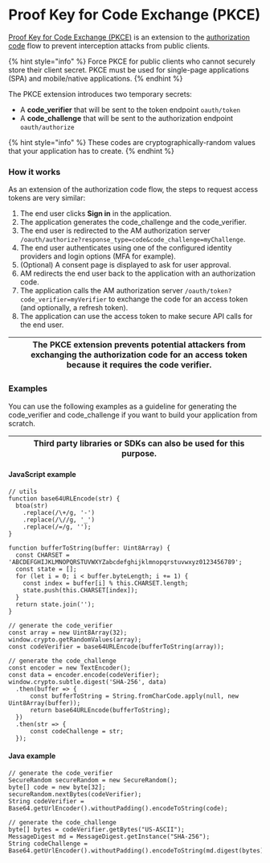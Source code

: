 # Proof Key for Code Exchange (PKCE)

[Proof Key for Code Exchange (PKCE)](https://datatracker.ietf.org/doc/html/rfc7636) is an extension to the [authorization code](./#authorization-code) flow to prevent interception attacks from public clients.

{% hint style="info" %}
Force PKCE for public clients who cannot securely store their client secret. PKCE must be used for single-page applications (SPA) and mobile/native applications.
{% endhint %}

The PKCE extension introduces two temporary secrets:

* A **code\_verifier** that will be sent to the token endpoint `oauth/token`
* A **code\_challenge** that will be sent to the authorization endpoint `oauth/authorize`

{% hint style="info" %}
These codes are cryptographically-random values that your application has to create.
{% endhint %}

### How it works

As an extension of the authorization code flow, the steps to request access tokens are very similar:

1. The end user clicks **Sign in** in the application.
2. The application generates the code\_challenge and the code\_verifier.
3. The end user is redirected to the AM authorization server `/oauth/authorize?response_type=code&code_challenge=myChallenge`.
4. The end user authenticates using one of the configured identity providers and login options (MFA for example).
5. (Optional) A consent page is displayed to ask for user approval.
6. AM redirects the end user back to the application with an authorization code.
7. The application calls the AM authorization server `/oauth/token?code_verifier=myVerifier` to exchange the code for an access token (and optionally, a refresh token).
8. The application can use the access token to make secure API calls for the end user.

|   | The PKCE extension prevents potential attackers from exchanging the authorization code for an access token because it requires the code verifier. |
| - | ------------------------------------------------------------------------------------------------------------------------------------------------- |

### Examples

You can use the following examples as a guideline for generating the code\_verifier and code\_challenge if you want to build your application from scratch.

|   | Third party libraries or SDKs can also be used for this purpose. |
| - | ---------------------------------------------------------------- |

#### JavaScript example

```
// utils
function base64URLEncode(str) {
  btoa(str)
    .replace(/\+/g, '-')
    .replace(/\//g, '_')
    .replace(/=/g, '');
}

function bufferToString(buffer: Uint8Array) {
  const CHARSET = 'ABCDEFGHIJKLMNOPQRSTUVWXYZabcdefghijklmnopqrstuvwxyz0123456789';
  const state = [];
  for (let i = 0; i < buffer.byteLength; i += 1) {
    const index = buffer[i] % this.CHARSET.length;
    state.push(this.CHARSET[index]);
  }
  return state.join('');
}
```

```
// generate the code_verifier
const array = new Uint8Array(32);
window.crypto.getRandomValues(array);
const codeVerifier = base64URLEncode(bufferToString(array));
```

```
// generate the code_challenge
const encoder = new TextEncoder();
const data = encoder.encode(codeVerifier);
window.crypto.subtle.digest('SHA-256', data)
  .then(buffer => {
      const bufferToString = String.fromCharCode.apply(null, new Uint8Array(buffer));
      return base64URLEncode(bufferToString);
  })
  .then(str => {
      const codeChallenge = str;
  });
```

#### Java example

```
// generate the code_verifier
SecureRandom secureRandom = new SecureRandom();
byte[] code = new byte[32];
secureRandom.nextBytes(codeVerifier);
String codeVerifier = Base64.getUrlEncoder().withoutPadding().encodeToString(code);
```

```
// generate the code_challenge
byte[] bytes = codeVerifier.getBytes("US-ASCII");
MessageDigest md = MessageDigest.getInstance("SHA-256");
String codeChallenge = Base64.getUrlEncoder().withoutPadding().encodeToString(md.digest(bytes));
```
